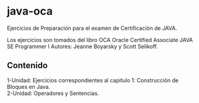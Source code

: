 # java-oca
Ejercicios de Preparación para el examen de Certificación de JAVA.

Los ejercicios son tomados del libro OCA Oracle Certified Associate JAVA SE Programmer I
Autores: Jeanne Boyarsky y Scott Selikoff.

## Contenido
1-Unidad: Ejercicios correspondientes al capitulo 1: Construcción de Bloques en Java.    
2-Unidad: Operadores y Sentencias.
